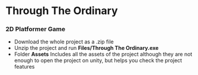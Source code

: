 # Through The Ordinary
### 2D Platformer Game

- Download the whole project as a .zip file
- Unzip the project and run **Files/Through The Ordinary.exe**
- Folder **Assets** Includes all the assets of the project although they are not enough to open the project on unity, but helps you check the project features
